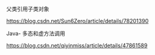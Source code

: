 

父类引用子类对象

https://blog.csdn.net/Sun6Zero/article/details/78201390


Java- 多态和虚方法调用

https://blog.csdn.net/qiyinmiss/article/details/47861589




